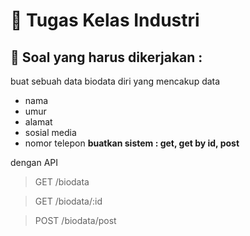# 📖 Tugas Kelas Industri
## 📄 Soal yang harus dikerjakan :
buat sebuah data biodata diri yang mencakup data
- nama
- umur
- alamat
- sosial media
- nomor telepon
**buatkan sistem : get, get by id, post**

dengan API
> GET /biodata

> GET /biodata/:id

> POST /biodata/post

